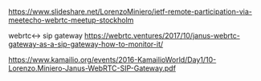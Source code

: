 https://www.slideshare.net/LorenzoMiniero/ietf-remote-participation-via-meetecho-webrtc-meetup-stockholm


webrtc<-> sip gateway
https://webrtc.ventures/2017/10/janus-webrtc-gateway-as-a-sip-gateway-how-to-monitor-it/

https://www.kamailio.org/events/2016-KamailioWorld/Day1/10-Lorenzo.Miniero-Janus-WebRTC-SIP-Gateway.pdf
